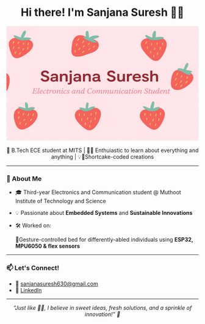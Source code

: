 <h1 align="center">Hi there! I'm Sanjana Suresh 🍓🍰</h1>
<!-- Banner -->
<img src="https://github.com/SANUSAN7619/SANUSAN7619/blob/main/banner.png" alt="Strawberry Shortcake Banner" width="100%" height="300px"/>



<p align="center">
  🍓 B.Tech ECE student at MITS | 👩‍💻 Enthuiastic to learn about everything and anything |  💡🍓Shortcake-coded creations 
</p>

---

### 🌟 About Me

- 🎓 Third-year Electronics and Communication student @ Muthoot Institute of Technology and Science  
- 💡 Passionate about **Embedded Systems** and **Sustainable Innovations**
- 🛠️ Worked on:

  🍓Gesture-controlled bed for differently-abled individuals using **ESP32, MPU6050 & flex sensors**

---

### 📫 Let's Connect!

- 📧 [sanjanasuresh630@gmail.com](mailto:sanjanasuresh630@gmail.com)
- 💼 [LinkedIn](https://www.linkedin.com/in/sanjanasuresh7619/)

---

<p align="center">
  <em>“Just like 🍓🍰, I believe in sweet ideas, fresh solutions, and a sprinkle of innovation!” 🍓</em>
</p>

